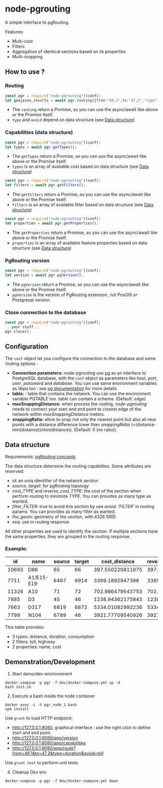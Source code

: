 # node-pgrouting

A simple interface to pgRouting.

Features:

* Multi-cost
* Filters
* Aggregation of identical sections based on its properties
* Multi-snapping

## How to use ?

### Routing

```javascript
const pgr = require("node-pgrouting")(conf);
let geojeson_results = await pgr.routing({from:"46,1",to:"47,2","type":"duration", "avoid":"toll"});
```

* The `routing` return a Promise, so you can use the async/await like above or the Promise itself.
* `type` and `avoid` depend on data structure (see [Data structure](#data-structure))

### Capabilities (data structure)

```javascript
const pgr = require("node-pgrouting")(conf);
let types = await pgr.getTypes();
```

* The `getTypes` return a Promise, so you can use the async/await like above or the Promise itself.
* `types` is an array of available cost based on data structure (see [Data structure](#data-structure))

```javascript
const pgr = require("node-pgrouting")(conf);
let filters = await pgr.getFilters();
```

* The `getFilters` return a Promise, so you can use the async/await like above or the Promise itself.
* `filters` is an array of available filter based on data structure (see [Data structure](#data-structure))

```javascript
const pgr = require("node-pgrouting")(conf);
let properties = await pgr.getProperties();
```

* The `getProperties` return a Promise, so you can use the async/await like above or the Promise itself.
* `properties` is an array of available feature properties based on data structure (see [Data structure](#data-structure))

### PgRouting version

```javascript
const pgr = require("node-pgrouting")(conf);
let version = await pgr.pgVersion();
```

* The `pgVersion` return a Promise, so you can use the async/await like above or the Promise itself.
* `pgVersion` is the version of PgRouting extension, not PosGIS or Postgresql version.

### Close connection to the database

```javascript
const pgr = require("node-pgrouting")(conf);
...your stuff...
pgr.close();
```

## Configuration

The `conf` object let you configure the connection to the database and some routing options :

* **Connection parameters:** node-pgrouting use [pg](https://node-postgres.com) as an interface to PostgreSQL database, with the `conf` object as parameters like *host*, *port*, *user*, *password* and *database*. You can use same environment variables as libpq too : see [pg documentation](https://node-postgres.com/features/connecting) for more details.
* **table:** : table that contains the network. You can use the environment variable *PGTABLE* too. *table* can contain a schema. (Default: *edge*)
* **maxSnappingDistance:** when process the routing, *node-pgrouting* needs to connect your start and end point to closest edge of the network within *maxSnappingDistance* meters.
* **snappingRatio:** allow to snap not only the nearest point but also all near points with a distance difference lower than *snappingRatio* (=(distance-min(distance))/min(distance)). (Default: 0 (no ratio)).

## Data structure

Requirements: [pgRouting concepts](http://docs.pgrouting.org/latest/en/pgRouting-concepts.html).

The data structure determine the routing capabilites. Some attributes are reserved:
* *id*: an uniq identifier of the network section
* *source*, *target*: for pgRouting topology
* *cost_TYPE* and *reverse_cost_TYPE*: the cost of the section when perform routing to minimize *TYPE*. You can provides as many type as wanted.
* *filter_FILTER*: true to avoid this section by use *avoid: 'FILTER'* in routing params. You can provides as many filter as wanted.
* *the_geom*: geometry of the section, with 4326 SRID.
* *seq*: use in routing response.

All other properties are used to identify the section. If multiple sections have the same properties, they are grouped in the routing response.

### Example:

|   id  |    name    | source | target |  cost_distance   | reverse_cost_distance |  cost_duration   | reverse_cost_duration |  cost_consumption  | reverse_cost_consumption | filter_toll |  cost  | filter_highway |
|-------|------------|--------|--------|------------------|-----------------------|------------------|-----------------------|--------------------|--------------------------|-------------|--------|----------------|
| 10693 | D86        |     65 |     66 | 397.550220811875 |      397.550220811875 | 20.4454399274679 |      20.4454399274679 | 0.0238530132487125 |       0.0238530132487125 | f           | Free   | f              |
|  7711 | A1/E15-E19 |   6497 |   6914 |  3369.1892947396 |       3369.1892947396 | 101.075678842188 |      101.075678842188 |  0.303227036526564 |        0.303227036526564 | t           | Paying | t              |
| 11326 | A10        |     71 |     72 | 702.986479543753 |      702.986479543753 | 21.0895943863126 |      21.0895943863126 | 0.0632687831589378 |       0.0632687831589378 | f           | Free   | t              |
|  7885 | D3         |     45 |     46 | 1238.94362175843 |      1238.94362175843 |  49.557744870337 |       49.557744870337 | 0.0867260535230898 |       0.0867260535230898 | f           | Free   | f              |
|  7663 | D317       |   6819 |   6872 | 5334.01082992236 |      5334.01082992236 | 274.320556967436 |      274.320556967436 |  0.320040649795342 |        0.320040649795342 | f           | Free   | f              |
|  7799 | N104       |   6789 |     46 | 3921.77709540926 |      3921.77709540926 | 117.653312862278 |      117.653312862278 |  0.352959938586834 |        0.352959938586834 | f           | Free   | f              |

This table provides:
- 3 types: distance, duration, consumption
- 2 filters: toll, highway
- 2 properties: name, cost

## Demonstration/Development

1. Start demo/dev environmnent
```
docker-compose -p pgr -f dev/docker-compose.yml up -d
bash init.sh
```

2. Execute a bash inside the node container
```
docker exec -i -t pgr_node_1 bash
npm install
```

Use `grunt` to load HTTP endpoint:
- http://127.0.0.1:8080, graphical interface : use the right click to define start and end point.
- http://127.0.0.1:8080/app/version
- http://127.0.0.1:8080/app/capabilities
- http://127.0.0.1:8080/app/route?from=46,1&to=47,2&type=duration&avoid=toll

Use `grunt test` to perform unit tests.

4. Cleanup Dev env
```
docker-compose -p pgr -f dev/docker-compose.yml down
```
